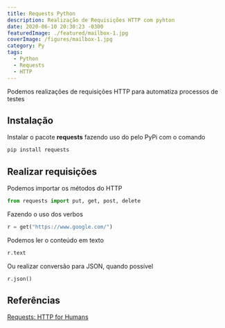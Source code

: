 ```yaml
---
title: Requests Python
description: Realização de Requisições HTTP com pyhton
date: 2020-06-10 20:30:23 -0300
featuredImage: ./featured/mailbox-1.jpg
coverImage: /figures/mailbox-1.jpg
category: Py
tags:
  - Python
  - Requests
  - HTTP
---
```


Podemos realizações de requisições HTTP para automatiza processos de testes

## Instalação

Instalar o pacote **requests** fazendo uso do pelo PyPi com o comando

```bash
pip install requests
```

## Realizar requisições

Podemos importar os métodos do HTTP

```python
from requests import put, get, post, delete
```

Fazendo o uso dos verbos

```python
r = get("https://www.google.com/")
```

Podemos ler o conteúdo em texto

```python
r.text
```

Ou realizar conversão para JSON, quando possível

```python
r.json()
```

## Referências

[Requests: HTTP for Humans](https://requests.readthedocs.io/en/master/)
